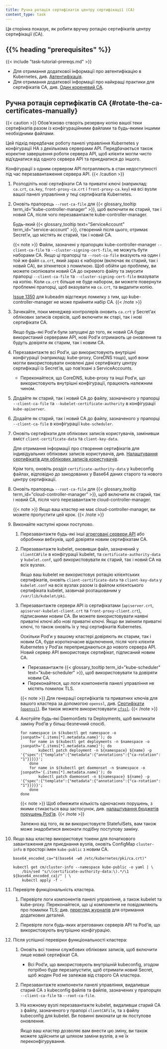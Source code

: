 ```yaml
---
title: Ручна ротація сертифікатів центру сертифікації (CA)
content_type: task
---
```


<!-- overview -->

Ця сторінка показує, як робити вручну ротацію сертифікатів центру сертифікації (CA).

## {{% heading "prerequisites" %}}

{{< include "task-tutorial-prereqs.md" >}}

- Для отримання додаткової інформації про автентифікацію в Kubernetes, див.
  [Автентифікація](/uk/docs/reference/access-authn-authz/authentication).
- Для отримання додаткової інформації про найкращі практики для сертифікатів CA, див. [Один кореневий CA](/uk/docs/setup/best-practices/certificates/#single-root-ca).

<!-- steps -->

## Ручна ротація сертифікатів CA {#rotate-the-ca-certificates-manually}

{{< caution >}}
Обовʼязково створіть резервну копію вашої теки сертифікатів разом із конфігураційними файлами та будь-якими іншими необхідними файлами.

Цей підхід передбачає роботу панелі управління Kubernetes у конфігурації HA з декількома серверами API. Передбачається також коректне завершення роботи сервера API, щоб клієнти могли чисто відʼєднатися від одного сервера API та приєднатися до іншого.

Конфігурації з одним сервером API потрапляють в стан недоступності під час перезавантаження сервера API.
{{< /caution >}}

1. Розподіліть нові сертифікати CA та приватні ключі (наприклад: `ca.crt`, `ca.key`, `front-proxy-ca.crt` і `front-proxy-ca.key`) на всі вузли вашої панелі управління у теці сертифікатів Kubernetes.

1. Оновіть прапорець `--root-ca-file` для {{< glossary_tooltip term_id="kube-controller-manager" >}}, щоб включити як старий, так і новий CA, після чого перезавантажте kube-controller-manager.

   Будь-який {{< glossary_tooltip text="ServiceAccount" term_id="service-account" >}}, створений після цього, отримає Secretʼи, що містять як старий, так і новий CA.

   {{< note >}}
   Файли, зазначені у прапорцях kube-controller-manager `--client-ca-file` та `--cluster-signing-cert-file`, не можуть бути наборами CA. Якщо ці прапорці та `--root-ca-file` вказують на один і той же файл `ca.crt`, який зараз є набором (включає як старий, так і новий CA), ви зіткнетеся з помилкою. Щоб обійти цю проблему, ви можете скопіювати новий CA до окремого файлу та змусити прапорці `--client-ca-file` та `--cluster-signing-cert-file` вказувати на копію. Коли `ca.crt` більше не буде набором, ви можете повернути проблемні прапорці, щоб вказувати на `ca.crt`, та видалити копію.

   [Issue 1350](https://github.com/kubernetes/kubeadm/issues/1350) для kubeadm відстежує помилку з тим, що kube-controller-manager не може прийняти набір CA.
   {{< /note >}}

1. Зачекайте, поки менеджер контролерів оновить `ca.crt` у Secretʼах облікових записів сервісів, щоб включити як старі, так і нові сертифікати CA.

    Якщо будь-які Podʼи були запущені до того, як новий CA буде використаний серверами API, нові Podʼи отримають це оновлення та будуть довіряти як старим, так і новим CA.

1. Перезавантажте всі Podʼи, що використовують внутрішні конфігурації (наприклад: kube-proxy, CoreDNS тощо), щоб вони могли використовувати оновлені дані сертифікату центру сертифікації із Secretʼів, що повʼязані з ServiceAccounts.

   - Переконайтеся, що CoreDNS, kube-proxy та інші Podʼи, що використовують внутрішні конфігурації, працюють належним чином.

1. Додайте як старий, так і новий CA до файлу, зазначеного у прапорці `--client-ca-file` та `--kubelet-certificate-authority` в конфігурації `kube-apiserver`.

1. Додайте як старий, так і новий CA до файлу, зазначеного у прапорці `--client-ca-file` в конфігурації `kube-scheduler`.

1. Оновіть сертифікати для облікових записів користувачів, замінивши вміст `client-certificate-data` та `client-key-data`.

   Для отримання інформації про створення сертифікатів для індивідуальних облікових записів користувачів, див. [Налаштування сертифікатів для облікових записів користувачів](/uk/docs/setup/best-practices/certificates/#configure-certificates-for-user-accounts).

   Крім того, оновіть розділ `certificate-authority-data` у kubeconfig файлах, відповідно до закодованих у Base64 даних старого та нового центру сертифікації.

1. Оновіть прапорець `--root-ca-file` для {{< glossary_tooltip term_id="cloud-controller-manager" >}}, щоб включити як старий, так і новий CA, після чого перезавантажте cloud-controller-manager.

   {{< note >}}
   Якщо ваш кластер не має cloud-controller-manager, ви можете пропустити цей крок.
   {{< /note >}}

1. Виконайте наступні кроки поступово.

   1. Перезавантажте будь-які інші [агреговані сервери API](/uk/docs/concepts/extend-kubernetes/api-extension/apiserver-aggregation/) або обробники вебхуків, щоб довіряти новим сертифікатам CA.

   2. Перезавантажте kubelet, оновивши файл, зазначений у `clientCAFile` в конфігурації kubelet, та `certificate-authority-data` у `kubelet.conf`, щоб використовувати як старий, так і новий CA на всіх вузлах.

      Якщо ваш kubelet не використовує ротацію клієнтських сертифікатів, оновіть `client-certificate-data` та `client-key-data` у `kubelet.conf` на всіх вузлах разом із файлом клієнтського сертифіката kubelet, зазвичай розташованим у `/var/lib/kubelet/pki`.

   3. Перезавантажте сервери API із сертифікатами (`apiserver.crt`, `apiserver-kubelet-client.crt` та `front-proxy-client.crt`), підписаними новим CA. Ви можете використовувати наявні приватні ключі або нові приватні ключі. Якщо ви змінили приватні ключі, то також оновіть їх у теці сертифікатів Kubernetes.

      Оскільки Podʼи у вашому кластері довіряють як старим, так і новим CA, буде короткочасне відключення, після чого клієнти Kubernetes у Podʼах переприєднаються до нового сервера API. Новий сервер API використовує сертифікат, підписаний новим CA.

      - Перезавантажте {{< glossary_tooltip term_id="kube-scheduler" text="kube-scheduler" >}}, щоб використовувати та
        довіряти новим CA.
      - Переконайтеся, що логи компонентів панелі управління не містять помилок TLS.

      {{< note >}}
      Для генерації сертифікатів та приватних ключів для вашого кластера за допомогою `openssl`, див. [Сертифікати (`openssl`)](/uk/docs/tasks/administer-cluster/certificates/#openssl). Ви також можете використовувати [`cfssl`](/uk/docs/tasks/administer-cluster/certificates/#cfssl).
      {{< /note >}}

   4. Анотуйте будь-які DaemonSets та Deployments, щоб викликати заміну Podʼів у більш безпечний спосіб.

      ```shell
      for namespace in $(kubectl get namespace -o jsonpath='{.items[*].metadata.name}'); do
          for name in $(kubectl get deployments -n $namespace -o jsonpath='{.items[*].metadata.name}'); do
              kubectl patch deployment -n ${namespace} ${name} -p '{"spec":{"template":{"metadata":{"annotations":{"ca-rotation": "1"}}}}}';
          done
          for name in $(kubectl get daemonset -n $namespace -o jsonpath='{.items[*].metadata.name}'); do
              kubectl patch daemonset -n ${namespace} ${name} -p '{"spec":{"template":{"metadata":{"annotations":{"ca-rotation": "1"}}}}}';
          done
      done
      ```

      {{< note >}}
      Щоб обмежити кількість одночасних порушень, з якими стикається ваш застосунок, див. [налаштування бюджетів порушень Podʼів](/uk/docs/tasks/run-application/configure-pdb/).
      {{< /note >}}

      Залежно від того, як ви використовуєте StatefulSets, вам також може знадобитися виконати подібну поступову заміну.

1. Якщо ваш кластер використовує токени для початкового завантаження для приєднання вузлів, оновіть ConfigMap `cluster-info` в просторі імен `kube-public` з новим CA.

   ```shell
   base64_encoded_ca="$(base64 -w0 /etc/kubernetes/pki/ca.crt)"

   kubectl get cm/cluster-info --namespace kube-public -o yaml | \
       /bin/sed "s/\(certificate-authority-data:\).*/\1 ${base64_encoded_ca}/" | \
       kubectl apply -f -
   ```

1. Перевірте функціональність кластера.

    1. Перевірте логи компонентів панелі управління, а також kubelet та kube-proxy. Переконайтеся, що ці компоненти не повідомляють про помилки TLS; див. [перегляд журналів](/uk/docs/tasks/debug/debug-cluster/#looking-at-logs) для отримання додаткових деталей.

    1. Перевірте логи будь-яких агрегованих серверів API та Podʼів, що використовують внутрішню конфігурацію.

1. Після успішної перевірки функціональності кластера:

   1. Оновіть всі токени службових облікових записів, щоб включити лише новий сертифікат CA.

      - Всі Podʼи, що використовують внутрішній kubeconfig, згодом потрібно буде перезапустити, щоб отримати новий Secret, щоб жоден Pod не залежав від старого CA кластера.

   2. Перезавантажте компоненти панелі управління, видаливши старий CA з kubeconfig файлів та файлів, зазначених у прапорцях `--client-ca-file` та `--root-ca-file`.

   3. На кожному вузлі перезавантажте kubelet, видаливши старий CA з файлу, зазначеного у прапорі `clientCAFile`, та з файлу kubeconfig для kubelet. Ви повинні виконати це як поступове оновлення.

      Якщо ваш кластер дозволяє вам внести цю зміну, ви також можете здійснити це шляхом заміни вузлів, а не їх переконфігурування.
